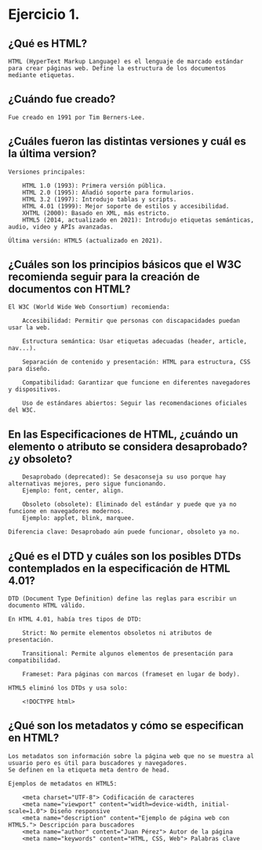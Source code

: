 # Ejercicio 1.

## ¿Qué es HTML?
```
HTML (HyperText Markup Language) es el lenguaje de marcado estándar para crear páginas web. Define la estructura de los documentos mediante etiquetas.
```
## ¿Cuándo fue creado?
```
Fue creado en 1991 por Tim Berners-Lee.
```
## ¿Cuáles fueron las distintas versiones y cuál es la última version?
```
Versiones principales:

    HTML 1.0 (1993): Primera versión pública.
    HTML 2.0 (1995): Añadió soporte para formularios.
    HTML 3.2 (1997): Introdujo tablas y scripts.
    HTML 4.01 (1999): Mejor soporte de estilos y accesibilidad.
    XHTML (2000): Basado en XML, más estricto.
    HTML5 (2014, actualizado en 2021): Introdujo etiquetas semánticas, audio, video y APIs avanzadas.

Última versión: HTML5 (actualizado en 2021).
```

## ¿Cuáles son los principios básicos que el W3C recomienda seguir para la creación de documentos con HTML?
```
El W3C (World Wide Web Consortium) recomienda:

    Accesibilidad: Permitir que personas con discapacidades puedan usar la web.

    Estructura semántica: Usar etiquetas adecuadas (header, article, nav...).

    Separación de contenido y presentación: HTML para estructura, CSS para diseño.

    Compatibilidad: Garantizar que funcione en diferentes navegadores y dispositivos.

    Uso de estándares abiertos: Seguir las recomendaciones oficiales del W3C.
```

## En las Especificaciones de HTML, ¿cuándo un elemento o atributo se considera desaprobado? ¿y obsoleto?
```
    Desaprobado (deprecated): Se desaconseja su uso porque hay alternativas mejores, pero sigue funcionando.
    Ejemplo: font, center, align.

    Obsoleto (obsolete): Eliminado del estándar y puede que ya no funcione en navegadores modernos.
    Ejemplo: applet, blink, marquee.

Diferencia clave: Desaprobado aún puede funcionar, obsoleto ya no.
```
## ¿Qué es el DTD y cuáles son los posibles DTDs contemplados en la especificación de HTML 4.01?
```
DTD (Document Type Definition) define las reglas para escribir un documento HTML válido.

En HTML 4.01, había tres tipos de DTD:

    Strict: No permite elementos obsoletos ni atributos de presentación.

    Transitional: Permite algunos elementos de presentación para compatibilidad.
    
    Frameset: Para páginas con marcos (frameset en lugar de body).

HTML5 eliminó los DTDs y usa solo:

    <!DOCTYPE html>
```

## ¿Qué son los metadatos y cómo se especifican en HTML?
```
Los metadatos son información sobre la página web que no se muestra al usuario pero es útil para buscadores y navegadores.
Se definen en la etiqueta meta dentro de head.

Ejemplos de metadatos en HTML5:

    <meta charset="UTF-8"> Codificación de caracteres
    <meta name="viewport" content="width=device-width, initial-scale=1.0"> Diseño responsive
    <meta name="description" content="Ejemplo de página web con HTML5."> Descripción para buscadores
    <meta name="author" content="Juan Pérez"> Autor de la página
    <meta name="keywords" content="HTML, CSS, Web"> Palabras clave
```